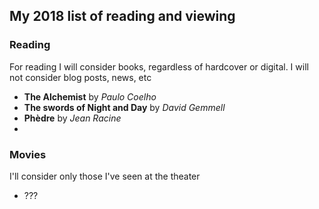 ## My 2018 list of reading and viewing ##

### Reading ###

For reading I will consider books, regardless of hardcover or digital. I will not consider blog posts, news, etc

 - **The Alchemist** by *Paulo Coelho*
 - **The swords of Night and Day** by *David Gemmell*
 - **Phèdre** by *Jean Racine*
 -  

### Movies ###

I'll consider only those I've seen at the theater

 - ???